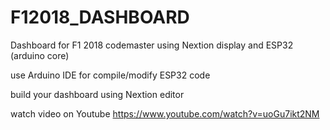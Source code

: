 # F12018_DASHBOARD
Dashboard for F1 2018 codemaster using Nextion display and ESP32 (arduino core)

use Arduino IDE for compile/modify ESP32 code

build your dashboard using Nextion editor

watch video on Youtube https://www.youtube.com/watch?v=uoGu7ikt2NM

